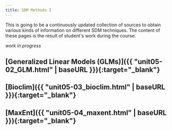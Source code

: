 ```yaml
---
title: SDM Methods I
---
```


This is going to be a continuously updated collection of sources to obtain various kinds of information on different SDM techniques. The content of these pages is the result of student's work during the course.

<!--more-->


_work in progress_

## [Generalized Linear Models (GLMs)]({{ "unit05-02_GLM.html" | baseURL }}){:target="_blank"}

## [Bioclim]({{ "unit05-03_bioclim.html" | baseURL }}){:target="_blank"}

## [MaxEnt]({{ "unit05-04_maxent.html" | baseURL }}){:target="_blank"}




